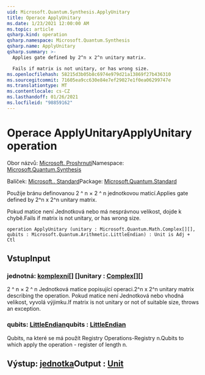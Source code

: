 ```yaml
---
uid: Microsoft.Quantum.Synthesis.ApplyUnitary
title: Operace ApplyUnitary
ms.date: 1/23/2021 12:00:00 AM
ms.topic: article
qsharp.kind: operation
qsharp.namespace: Microsoft.Quantum.Synthesis
qsharp.name: ApplyUnitary
qsharp.summary: >-
  Applies gate defined by 2^n x 2^n unitary matrix.

  Fails if matrix is not unitary, or has wrong size.
ms.openlocfilehash: 58215d3b05b8c6974e979d21a13869f27b436310
ms.sourcegitcommit: 71605ea9cc630e84e7ef29027e1f0ea06299747e
ms.translationtype: MT
ms.contentlocale: cs-CZ
ms.lasthandoff: 01/26/2021
ms.locfileid: "98859162"
---
```

# <a name="applyunitary-operation"></a><span data-ttu-id="d6bf4-102">Operace ApplyUnitary</span><span class="sxs-lookup"><span data-stu-id="d6bf4-102">ApplyUnitary operation</span></span>

<span data-ttu-id="d6bf4-103">Obor názvů: [Microsoft. Proshrnutí](xref:Microsoft.Quantum.Synthesis)</span><span class="sxs-lookup"><span data-stu-id="d6bf4-103">Namespace: [Microsoft.Quantum.Synthesis](xref:Microsoft.Quantum.Synthesis)</span></span>

<span data-ttu-id="d6bf4-104">Balíček: [Microsoft.. Standard](https://nuget.org/packages/Microsoft.Quantum.Standard)</span><span class="sxs-lookup"><span data-stu-id="d6bf4-104">Package: [Microsoft.Quantum.Standard](https://nuget.org/packages/Microsoft.Quantum.Standard)</span></span>


<span data-ttu-id="d6bf4-105">Použije bránu definovanou 2 ^ n × 2 ^ n jednotkovou maticí.</span><span class="sxs-lookup"><span data-stu-id="d6bf4-105">Applies gate defined by 2^n x 2^n unitary matrix.</span></span>

<span data-ttu-id="d6bf4-106">Pokud matice není Jednotková nebo má nesprávnou velikost, dojde k chybě.</span><span class="sxs-lookup"><span data-stu-id="d6bf4-106">Fails if matrix is not unitary, or has wrong size.</span></span>

```qsharp
operation ApplyUnitary (unitary : Microsoft.Quantum.Math.Complex[][], qubits : Microsoft.Quantum.Arithmetic.LittleEndian) : Unit is Adj + Ctl
```


## <a name="input"></a><span data-ttu-id="d6bf4-107">Vstup</span><span class="sxs-lookup"><span data-stu-id="d6bf4-107">Input</span></span>

### <a name="unitary--complex"></a><span data-ttu-id="d6bf4-108">jednotná: [komplexní](xref:Microsoft.Quantum.Math.Complex)[] []</span><span class="sxs-lookup"><span data-stu-id="d6bf4-108">unitary : [Complex](xref:Microsoft.Quantum.Math.Complex)[][]</span></span>

<span data-ttu-id="d6bf4-109">2 ^ n × 2 ^ n Jednotková matice popisující operaci.</span><span class="sxs-lookup"><span data-stu-id="d6bf4-109">2^n x 2^n unitary matrix describing the operation.</span></span>
<span data-ttu-id="d6bf4-110">Pokud matice není Jednotková nebo vhodná velikost, vyvolá výjimku.</span><span class="sxs-lookup"><span data-stu-id="d6bf4-110">If matrix is not unitary or not of suitable size, throws an exception.</span></span>


### <a name="qubits--littleendian"></a><span data-ttu-id="d6bf4-111">qubits: [LittleEndian](xref:Microsoft.Quantum.Arithmetic.LittleEndian)</span><span class="sxs-lookup"><span data-stu-id="d6bf4-111">qubits : [LittleEndian](xref:Microsoft.Quantum.Arithmetic.LittleEndian)</span></span>

<span data-ttu-id="d6bf4-112">Qubits, na které se má použít Registry Operations-Registry n.</span><span class="sxs-lookup"><span data-stu-id="d6bf4-112">Qubits to which apply the operation - register of length n.</span></span>



## <a name="output--unit"></a><span data-ttu-id="d6bf4-113">Výstup: [jednotka](xref:microsoft.quantum.lang-ref.unit)</span><span class="sxs-lookup"><span data-stu-id="d6bf4-113">Output : [Unit](xref:microsoft.quantum.lang-ref.unit)</span></span>

